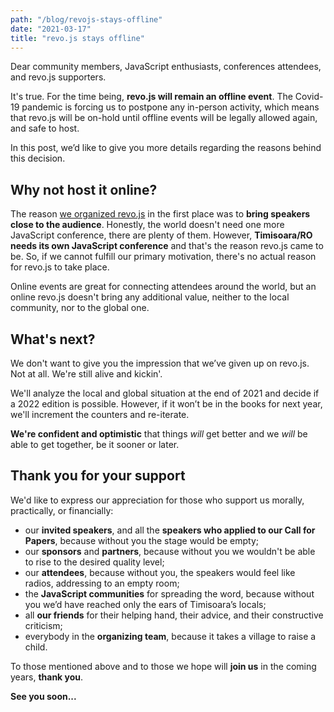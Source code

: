 ```yaml
---
path: "/blog/revojs-stays-offline"
date: "2021-03-17"
title: "revo.js stays offline"
---
```


Dear community members, JavaScript enthusiasts, conferences attendees, and revo.js supporters.

It's true. For the time being, **revo.js will remain an offline event**. The Covid-19 pandemic is forcing us to postpone any in-person activity, which means that revo.js will be on-hold until offline events will be legally allowed again, and safe to host.

In this post, we’d like to give you more details regarding the reasons behind this decision.

## Why not host it online?

The reason [we organized revo.js](/about/#why-are-we-organizing-this-conference) in the first place was to **bring speakers close to the audience**. Honestly, the world doesn't need one more JavaScript conference, there are plenty of them. However, **Timisoara/RO needs its own JavaScript conference** and that's the reason revo.js came to be. So, if we cannot fulfill our primary motivation, there's no actual reason for revo.js to take place.

Online events are great for connecting attendees around the world, but an online revo.js doesn't bring any additional value, neither to the local community, nor to the global one.

## What's next?

We don't want to give you the impression that we’ve given up on revo.js. Not at all. We're still alive and kickin'.

We'll analyze the local and global situation at the end of 2021 and decide if a 2022 edition is possible. However, if it won’t be in the books for next year, we'll increment the counters and re-iterate.

**We're confident and optimistic** that things _will_ get better and we _will_ be able to get together, be it sooner or later.

## Thank you for your support

We'd like to express our appreciation for those who support us morally, practically, or financially:

- our **invited speakers**, and all the **speakers who applied to our Call for Papers**, because without you the stage would be empty;
- our **sponsors** and **partners**, because without you we wouldn't be able to rise to the desired quality level;
- our **attendees**, because without you, the speakers would feel like radios, addressing to an empty room;
- the **JavaScript communities** for spreading the word, because without you we’d have reached only the ears of Timisoara’s locals;
- all **our friends** for their helping hand, their advice, and their constructive criticism;
- everybody in the **organizing team**, because it takes a village to raise a child.

To those mentioned above and to those we hope will <strong>join us</strong> in the coming years, <strong>thank you</strong>.

<strong class="accent">See you soon...</strong>
